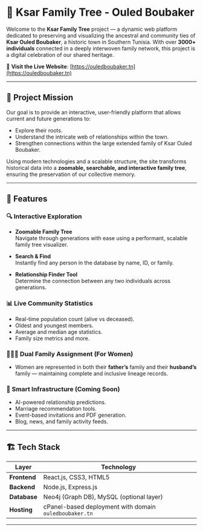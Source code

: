 # 🌳 Ksar Family Tree - Ouled Boubaker

Welcome to the **Ksar Family Tree** project — a dynamic web platform dedicated to preserving and visualizing the ancestral and community ties of **Ksar Ouled Boubaker**, a historic town in Southern Tunisia. With over **3000+ individuals** connected in a deeply interwoven family network, this project is a digital celebration of our shared heritage.

🔗 **Visit the Live Website**: [https://ouledboubaker.tn](https://ouledboubaker.tn)

---

## 📜 Project Mission

Our goal is to provide an interactive, user-friendly platform that allows current and future generations to:

- Explore their roots.
- Understand the intricate web of relationships within the town.
- Strengthen connections within the large extended family of Ksar Ouled Boubaker.

Using modern technologies and a scalable structure, the site transforms historical data into a **zoomable, searchable, and interactive family tree**, ensuring the preservation of our collective memory.

---

## 🚀 Features

### 🔍 Interactive Exploration

- **Zoomable Family Tree**  
  Navigate through generations with ease using a performant, scalable family tree visualizer.

- **Search & Find**  
  Instantly find any person in the database by name, ID, or family.

- **Relationship Finder Tool**  
  Determine the connection between any two individuals across generations.

### 📊 Live Community Statistics

- Real-time population count (alive vs deceased).
- Oldest and youngest members.
- Average and median age statistics.
- Family size metrics and more.

### 👩‍👩‍👧 Dual Family Assignment (For Women)

- Women are represented in both their **father’s** family and their **husband’s** family — maintaining complete and inclusive lineage records.

### 🧠 Smart Infrastructure (Coming Soon)

- AI-powered relationship predictions.
- Marriage recommendation tools.
- Event-based invitations and PDF generation.
- Blog, news, and family activity feeds.

---

## 🏗️ Tech Stack

| Layer         | Technology                    |
|--------------|-------------------------------|
| **Frontend** | React.js, CSS3, HTML5          |
| **Backend**  | Node.js, Express.js            |
| **Database** | Neo4j (Graph DB), MySQL (optional layer) |
| **Hosting**  | cPanel-based deployment with domain `ouledboubaker.tn` |

---